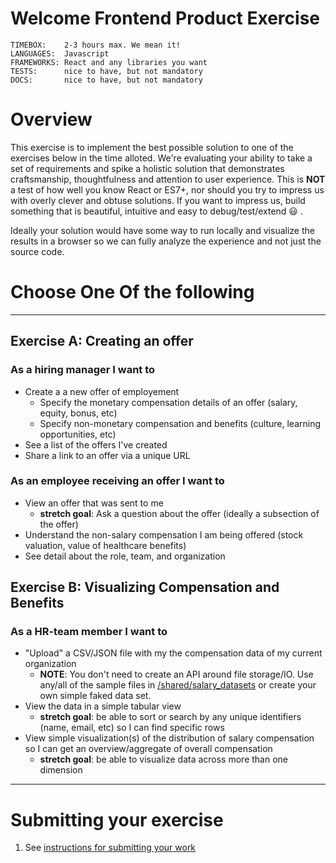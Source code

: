 # Welcome Frontend Product Exercise

```
TIMEBOX:    2-3 hours max. We mean it!
LANGUAGES:  Javascript
FRAMEWORKS: React and any libraries you want
TESTS:      nice to have, but not mandatory
DOCS:       nice to have, but not mandatory
```

# Overview

This exercise is to implement the best possible solution to one of the exercises below in the time alloted. We're evaluating your ability to take a set of requirements and spike a holistic solution that demonstrates craftsmanship, thoughtfulness and attention to user experience. This is **NOT** a test of how well you know React or ES7+, nor should you try to impress us with overly clever and obtuse solutions. If you want to impress us, build something that is beautiful, intuitive and easy to debug/test/extend :smiley: .

Ideally your solution would have some way to run locally and visualize the results in a browser so we can fully analyze the experience and not just the source code.

# Choose One Of the following

--------------

## Exercise A: Creating an offer

### As a hiring manager I want to

* Create a a new offer of employement
  * Specify the monetary compensation details of an offer (salary, equity, bonus, etc)
  * Specify non-monetary compensation and benefits (culture, learning opportunities, etc)
* See a list of the offers I've created
* Share a link to an offer via a unique URL

### As an employee receiving an offer I want to

* View an offer that was sent to me
  * **stretch goal**: Ask a question about the offer (ideally a subsection of the offer)
* Understand the non-salary compensation I am being offered (stock valuation, value of healthcare benefits)
* See detail about the role, team, and organization

## Exercise B: Visualizing Compensation and Benefits

### As a HR-team member I want to

* "Upload" a CSV/JSON file with my the compensation data of my current organization
  * **NOTE**: You don't need to create an API around file storage/IO. Use any/all of the sample files in [/shared/salary_datasets](/shared/salary_datasets) or create your own simple faked data set.
* View the data in a simple tabular view
  * **stretch goal**: be able to sort or search by any unique identifiers (name, email, etc) so I can find specific rows
* View simple visualization(s) of the distribution of salary compensation so I can get an overview/aggregate of overall compensation
  * **stretch goal**: be able to visualize data across more than one dimension

---------

# Submitting your exercise

1. See [instructions for submitting your work](https://github.com/uidu-org/hiring-exercises/blob/main/README.md#general-instructions)
